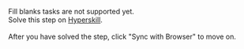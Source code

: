 Fill blanks tasks are not supported yet. <br>Solve this step on <a href="https://hyperskill.org/learn/step/50649">Hyperskill</a>. <br><br>After you have solved the step, click "Sync with Browser"  to move on.